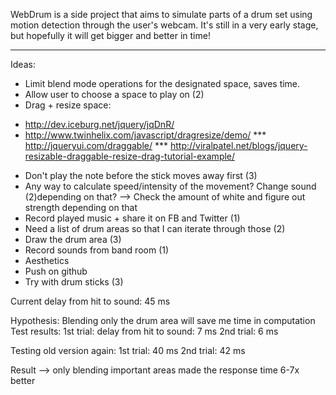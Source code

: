 WebDrum is a side project that aims to simulate parts of a drum set using motion detection through the user's webcam. It's still in a very early stage, but hopefully it will get bigger and better in time!


-------------
Ideas:

- Limit blend mode operations for the designated space, saves time.
- Allow user to choose a space to play on (2)
- Drag + resize space:
* http://dev.iceburg.net/jquery/jqDnR/
* http://www.twinhelix.com/javascript/dragresize/demo/
*** http://jqueryui.com/draggable/ 
*** http://viralpatel.net/blogs/jquery-resizable-draggable-resize-drag-tutorial-example/
- Don't play the note before the stick moves away first (3)
- Any way to calculate speed/intensity of the movement? Change sound (2)depending on that? --> Check the amount of white and figure out strength depending on that
- Record played music + share it on FB and Twitter (1)
- Need a list of drum areas so that I can iterate through those (2)
- Draw the drum area (3)
- Record sounds from band room (1)
- Aesthetics
- Push on github
- Try with drum sticks (3)


Current delay from hit to sound: 45 ms

Hypothesis: Blending only the drum area will save me time in computation
Test results: 
1st trial: delay from hit to sound: 7 ms
2nd trial: 6 ms

Testing old version again: 
1st trial: 40 ms
2nd trial: 42 ms

Result --> only blending important areas made the response time 6-7x better